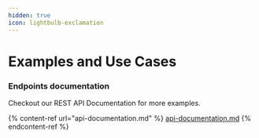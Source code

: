 ```yaml
---
hidden: true
icon: lightbulb-exclamation
---
```


# Examples and Use Cases

### Endpoints documentation

Checkout our REST API Documentation for more examples.

{% content-ref url="api-documentation.md" %}
[api-documentation.md](api-documentation.md)
{% endcontent-ref %}
